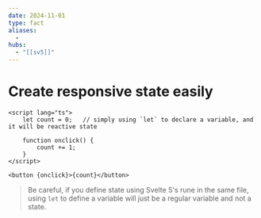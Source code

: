 ```yaml
---
date: 2024-11-01
type: fact
aliases:
  -
hubs:
  - "[[sv5]]"
---
```


# Create responsive state easily

```svelte
<script lang="ts">
	let count = 0;   // simply using `let` to declare a variable, and it will be reactive state

	function onclick() {
		count += 1;
	}
</script>

<button {onclick}>{count}</button>

```
>Be careful, if you define state using Svelte 5's rune in the same file, using `let` to define a variable will just be a regular variable and not a state.
